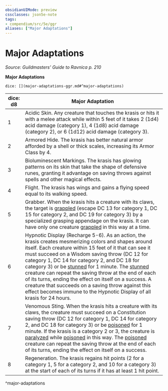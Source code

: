```yaml
---
obsidianUIMode: preview
cssclasses: json5e-note
tags:
- compendium/src/5e/ggr
aliases: ["Major Adaptations"]
---
```

# Major Adaptations
*Source: Guildmasters' Guide to Ravnica p. 210* 

**Major Adaptations**

`dice: [](major-adaptations-ggr.md#^major-adaptations)`

| dice: d8 | Major Adaptation |
|----------|------------------|
| 1 | Acidic Skin. Any creature that touches the krasis or hits it with a melee attack while within 5 feet of it takes 2 (1d4) acid damage (category 1), 4 (1d8) acid damage (category 2), or 6 (1d12) acid damage (category 3). |
| 2 | Armored Hide. The krasis has better natural armor afforded by a shell or thick scales, increasing its Armor Class by 4. |
| 3 | Bioluminescent Markings. The krasis has glowing patterns on its skin that take the shape of defensive runes, granting it advantage on saving throws against spells and other magical effects. |
| 4 | Flight. The krasis has wings and gains a flying speed equal to its walking speed. |
| 5 | Grabber. When the krasis hits a creature with its claws, the target is [grappled](/3-Mechanics/CLI/rules/conditions.md#grappled) (escape DC 13 for category 1, DC 15 for category 2, and DC 19 for category 3) by a specialized grasping appendage on the krasis. It can have only one creature [grappled](/3-Mechanics/CLI/rules/conditions.md#grappled) in this way at a time. |
| 6 | Hypnotic Display (Recharge 5-6). As an action, the krasis creates mesmerizing colors and shapes around itself. Each creature within 15 feet of it that can see it must succeed on a Wisdom saving throw (DC 12 for category 1, DC 14 for category 2, and DC 18 for category 3) or be [stunned](/3-Mechanics/CLI/rules/conditions.md#stunned) for 1 minute. The [stunned](/3-Mechanics/CLI/rules/conditions.md#stunned) creature can repeat the saving throw at the end of each of its turns, ending the effect on itself on a success. A creature that succeeds on a saving throw against this effect becomes immune to the Hypnotic Display of all krasis for 24 hours. |
| 7 | Venomous Sting. When the krasis hits a creature with its claws, the creature must succeed on a Constitution saving throw (DC 12 for category 1, DC 14 for category 2, and DC 18 for category 3) or be [poisoned](/3-Mechanics/CLI/rules/conditions.md#poisoned) for 1 minute. If the krasis is a category 2 or 3, the creature is [paralyzed](/3-Mechanics/CLI/rules/conditions.md#paralyzed) while [poisoned](/3-Mechanics/CLI/rules/conditions.md#poisoned) in this way. The [poisoned](/3-Mechanics/CLI/rules/conditions.md#poisoned) creature can repeat the saving throw at the end of each of its turns, ending the effect on itself on a success. |
| 8 | Regeneration. The krasis regains hit points (2 for a category 1, 5 for a category 2, and 10 for a category 3) at the start of each of its turns if it has at least 1 hit point. |
^major-adaptations